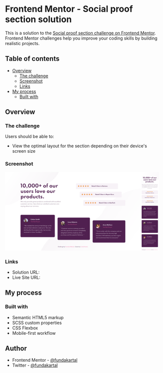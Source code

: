 # Frontend Mentor - Social proof section solution

This is a solution to the [Social proof section challenge on Frontend Mentor](https://www.frontendmentor.io/challenges/social-proof-section-6e0qTv_bA). Frontend Mentor challenges help you improve your coding skills by building realistic projects. 

## Table of contents

- [Overview](#overview)
  - [The challenge](#the-challenge)
  - [Screenshot](#screenshot)
  - [Links](#links)
- [My process](#my-process)
  - [Built with](#built-with)

## Overview

### The challenge

Users should be able to:

- View the optimal layout for the section depending on their device's screen size

### Screenshot

![screenshot](./images/ss.png)

### Links

- Solution URL: []()
- Live Site URL: []()

## My process

### Built with

- Semantic HTML5 markup
- SCSS custom properties
- CSS Flexbox
- Mobile-first workflow

## Author

- Frontend Mentor - [@fundakartal](https://www.frontendmentor.io/profile/fundakartal)
- Twitter - [@fundakartal](https://twitter.com/fundakartaI)